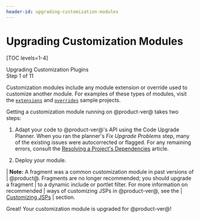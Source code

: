 ```yaml
---
header-id: upgrading-customization-modules
---
```


# Upgrading Customization Modules

[TOC levels=1-4]

<div class="learn-path-step">
    <p>Upgrading Customization Plugins<br>Step 1 of 11</p>
</div>

Customization modules include any module extension or override used to
customize another module. For examples of these types of modules, visit the
[`extensions`](https://github.com/liferay/liferay-blade-samples/tree/master/liferay-workspace/extensions)
and
[`overrides`](https://github.com/liferay/liferay-blade-samples/tree/master/liferay-workspace/overrides)
sample projects.

Getting a customization module running on @product-ver@ takes two steps:

1.  Adapt your code to @product-ver@'s API using the Code Upgrade Planner. When
    you ran the planner's *Fix Upgrade Problems* step, many of the existing
    issues were autocorrected or flagged. For any remaining errors, consult the
    [Resolving a Project's Dependencies](/docs/7-2/tutorials/-/knowledge_base/t/resolving-a-projects-dependencies)
    article.

2.  Deploy your module.

| **Note:** A fragment was a common customization module in past versions of
| @product@. Fragments are no longer recommended; you should upgrade a fragment
| to a dynamic include or portlet filter. For more information on recommended
| ways of customizing JSPs in @product-ver@, see the
| [Customizing JSPs](/docs/7-2/customization/-/knowledge_base/c/customizing-jsps)
| section.

Great! Your customization module is upgraded for @product-ver@!
